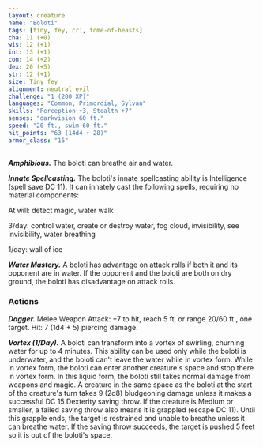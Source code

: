 ```yaml
---
layout: creature
name: "Boloti"
tags: [tiny, fey, cr1, tome-of-beasts]
cha: 11 (+0)
wis: 12 (+1)
int: 13 (+1)
con: 14 (+2)
dex: 20 (+5)
str: 12 (+1)
size: Tiny fey
alignment: neutral evil
challenge: "1 (200 XP)"
languages: "Common, Primordial, Sylvan"
skills: "Perception +3, Stealth +7"
senses: "darkvision 60 ft."
speed: "20 ft., swim 60 ft."
hit_points: "63 (14d4 + 28)"
armor_class: "15"
---
```


***Amphibious.*** The boloti can breathe air and water.

***Innate Spellcasting.*** The boloti's innate spellcasting ability is Intelligence (spell save DC 11). It can innately cast the following spells, requiring no material components:

At will: detect magic, water walk

3/day: control water, create or destroy water, fog cloud, invisibility, see invisibility, water breathing

1/day: wall of ice

***Water Mastery.*** A boloti has advantage on attack rolls if both it and its opponent are in water. If the opponent and the boloti are both on dry ground, the boloti has disadvantage on attack rolls.

### Actions

***Dagger.*** Melee Weapon Attack: +7 to hit, reach 5 ft. or range 20/60 ft., one target. Hit: 7 (1d4 + 5) piercing damage.

***Vortex (1/Day).*** A boloti can transform into a vortex of swirling, churning water for up to 4 minutes. This ability can be used only while the boloti is underwater, and the boloti can't leave the water while in vortex form. While in vortex form, the boloti can enter another creature's space and stop there in vortex form. In this liquid form, the boloti still takes normal damage from weapons and magic. A creature in the same space as the boloti at the start of the creature's turn takes 9 (2d8) bludgeoning damage unless it makes a successful DC 15 Dexterity saving throw. If the creature is Medium or smaller, a failed saving throw also means it is grappled (escape DC 11). Until this grapple ends, the target is restrained and unable to breathe unless it can breathe water. If the saving throw succeeds, the target is pushed 5 feet so it is out of the boloti's space.


